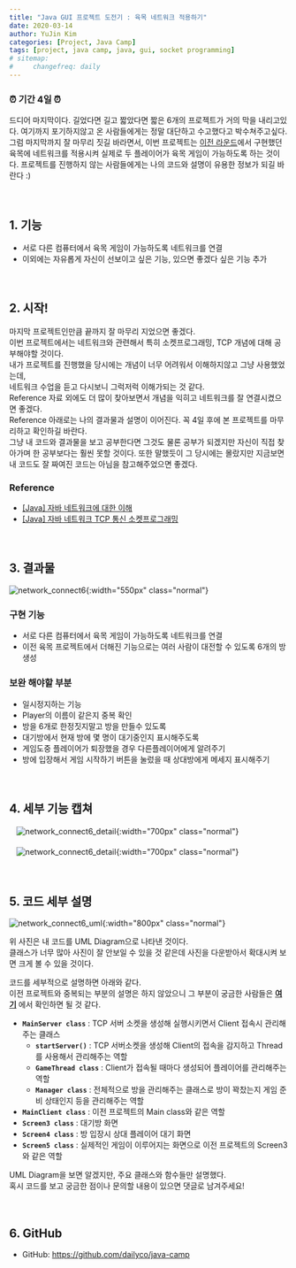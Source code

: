 ```yaml
---
title: "Java GUI 프로젝트 도전기 : 육목 네트워크 적용하기"
date: 2020-03-14
author: YuJin Kim
categories: [Project, Java Camp]
tags: [project, java camp, java, gui, socket programming]
# sitemap:
#     changefreq: daily
---
```


### ⏰ 기간 4일 ⏰

드디어 마지막이다. 길었다면 길고 짧았다면 짧은 6개의 프로젝트가 거의 막을 내리고있다. 여기까지 포기하지않고 온 사람들에게는 정말 대단하고 수고했다고 박수쳐주고싶다. 그럼 마지막까지 잘 마무리 짓길 바라면서, 이번 프로젝트는 [이전 라운드]({{site.url}}/posts/connect6)에서 구현했던 육목에 네트워크를 적용시켜 실제로 두 플레이어가 육목 게임이 가능하도록 하는 것이다. 프로젝트를 진행하지 않는 사람들에게는 나의 코드와 설명이 유용한 정보가 되길 바란다 :)  
<br/>
<br/>

## 1. 기능

- 서로 다른 컴퓨터에서 육목 게임이 가능하도록 네트워크를 연결
- 이외에는 자유롭게 자신이 선보이고 싶은 기능, 있으면 좋겠다 싶은 기능 추가
  <br/><br/><br/>

## 2. 시작!

마지막 프로젝트인만큼 끝까지 잘 마무리 지었으면 좋겠다.  
이번 프로젝트에서는 네트워크와 관련해서 특히 소켓프로그래밍, TCP 개념에 대해 공부해야할 것이다.  
내가 프로젝트를 진행했을 당시에는 개념이 너무 어려워서 이해하지않고 그냥 사용했었는데,  
네트워크 수업을 듣고 다시보니 그럭저럭 이해가되는 것 같다.  
Reference 자료 외에도 더 많이 찾아보면서 개념을 익히고 네트워크를 잘 연결시켰으면 좋겠다.  
Reference 아래로는 나의 결과물과 설명이 이어진다. 꼭 4일 후에 본 프로젝트를 마무리하고 확인하길 바란다.  
그냥 내 코드와 결과물을 보고 공부한다면 그것도 물론 공부가 되겠지만 자신이 직접 찾아가며 한 공부보다는 훨씬 못할 것이다. 또한 말했듯이 그 당시에는 몰랐지만 지금보면 내 코드도 잘 짜여진 코드는 아님을 참고해주었으면 좋겠다.

### Reference

- [[Java] 자바 네트워크에 대한 이해](https://coding-factory.tistory.com/267)
- [[Java] 자바 네트워크 TCP 통신 소켓프로그래밍](https://coding-factory.tistory.com/270)
  <br/><br/><br/>

## 3. 결과물

![network_connect6](/assets/img/post/project/java-camp/connect6.png){:width="550px" class="normal"}

### 구현 기능

- 서로 다른 컴퓨터에서 육목 게임이 가능하도록 네트워크를 연결
- 이전 육목 프로젝트에서 더해진 기능으로는 여러 사람이 대전할 수 있도록 6개의 방 생성

### 보완 해야할 부분

- 일시정지하는 기능
- Player의 이름이 같은지 중복 확인
- 방을 6개로 한정짓지말고 방을 만들수 있도록
- 대기방에서 현재 방에 몇 명이 대기중인지 표시해주도록
- 게임도중 플레이어가 퇴장했을 경우 다른플레이어에게 알려주기
- 방에 입장해서 게임 시작하기 버튼을 눌렀을 때 상대방에게 메세지 표시해주기
  <br/><br/><br/>

## 4. 세부 기능 캡쳐

ㅤ![network_connect6_detail](</assets/img/post/project/java-camp/network_connect6_detail(1).png>){:width="700px" class="normal"}  
<br/>
ㅤ![network_connect6_detail](</assets/img/post/project/java-camp/network_connect6_detail(2).png>){:width="700px" class="normal"}
<br/><br/><br/>

## 5. 코드 세부 설명

![network_connect6_uml](/assets/img/post/project/java-camp/network_connect6_uml.gif){:width="800px" class="normal"}

위 사진은 내 코드를 UML Diagram으로 나타낸 것이다.  
클래스가 너무 많아 사진이 잘 안보일 수 있을 것 같은데 사진을 다운받아서 확대시켜 보면 크게 볼 수 있을 것이다.

코드를 세부적으로 설명하면 아래와 같다.  
이전 프로젝트와 중복되는 부분의 설명은 하지 않았으니 그 부분이 궁금한 사람들은 [**여기**]({{site.url}}/posts/connect6) 에서 확인하면 될 것 같다.

- **`MainServer class`** : TCP 서버 소켓을 생성해 실행시키면서 Client 접속시 관리해주는 클래스
  - **`startServer()`** : TCP 서버소켓을 생성해 Client의 접속을 감지하고 Thread를 사용해서 관리해주는 역할
  - **`GameThread class`** : Client가 접속될 때마다 생성되어 플레이어를 관리해주는 역할
  - **`Manager class`** : 전체적으로 방을 관리해주는 클래스로 방이 꽉찼는지 게임 준비 상태인지 등을 관리해주는 역할
- **`MainClient class`** : 이전 프로젝트의 Main class와 같은 역할
- **`Screen3 class`** : 대기방 화면
- **`Screen4 class`** : 방 입장시 상대 플레이어 대기 화면
- **`Screen5 class`** : 실제적인 게임이 이루어지는 화면으로 이전 프로젝트의 Screen3와 같은 역할

UML Diagram을 보면 알겠지만, 주요 클래스와 함수들만 설명했다.  
혹시 코드를 보고 궁금한 점이나 문의할 내용이 있으면 댓글로 남겨주세요!
<br/><br/><br/>

## 6. GitHub

- GitHub: <https://github.com/dailyco/java-camp>
